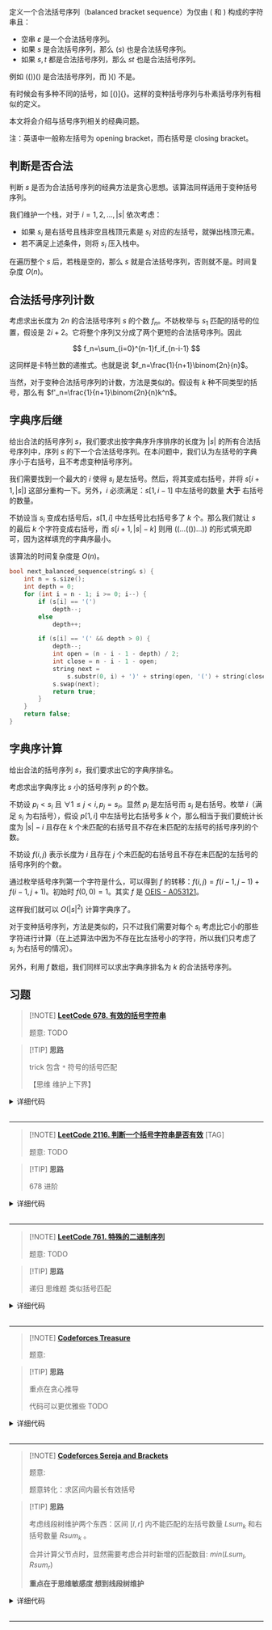 

定义一个合法括号序列（balanced bracket sequence）为仅由 $($ 和 $)$ 构成的字符串且：

- 空串 $\varepsilon$ 是一个合法括号序列。
- 如果 $s$ 是合法括号序列，那么 $(s)$ 也是合法括号序列。
- 如果 $s,t$ 都是合法括号序列，那么 $st$ 也是合法括号序列。

例如 $(())()$ 是合法括号序列，而 $)()$ 不是。

有时候会有多种不同的括号，如 $[()]\{\}$。这样的变种括号序列与朴素括号序列有相似的定义。

本文将会介绍与括号序列相关的经典问题。

注：英语中一般称左括号为 opening bracket，而右括号是 closing bracket。

## 判断是否合法

判断 $s$ 是否为合法括号序列的经典方法是贪心思想。该算法同样适用于变种括号序列。

我们维护一个栈，对于 $i=1,2,\ldots,|s|$ 依次考虑：

- 如果 $s_i$ 是右括号且栈非空且栈顶元素是 $s_i$ 对应的左括号，就弹出栈顶元素。
- 若不满足上述条件，则将 $s_i$ 压入栈中。

在遍历整个 $s$ 后，若栈是空的，那么 $s$ 就是合法括号序列，否则就不是。时间复杂度 $O(n)$。

## 合法括号序列计数

考虑求出长度为 $2n$ 的合法括号序列 $s$ 的个数 $f_n$。不妨枚举与 $s_1$ 匹配的括号的位置，假设是 $2i+2$。它将整个序列又分成了两个更短的合法括号序列。因此

$$
f_n=\sum_{i=0}^{n-1}f_if_{n-i-1}
$$

这同样是卡特兰数的递推式。也就是说 $f_n=\frac{1}{n+1}\binom{2n}{n}$。

当然，对于变种合法括号序列的计数，方法是类似的。假设有 $k$ 种不同类型的括号，那么有 $f'_n=\frac{1}{n+1}\binom{2n}{n}k^n$。

## 字典序后继

给出合法的括号序列 $s$，我们要求出按字典序升序排序的长度为 $|s|$ 的所有合法括号序列中，序列 $s$ 的下一个合法括号序列。在本问题中，我们认为左括号的字典序小于右括号，且不考虑变种括号序列。

我们需要找到一个最大的 $i$ 使得 $s_i$ 是左括号。然后，将其变成右括号，并将 $s[i+1,|s|]$ 这部分重构一下。另外，$i$ 必须满足：$s[1,i-1]$ 中左括号的数量 **大于** 右括号的数量。

不妨设当 $s_i$ 变成右括号后，$s[1,i]$ 中左括号比右括号多了 $k$ 个。那么我们就让 $s$ 的最后 $k$ 个字符变成右括号，而 $s[i+1,|s|-k]$ 则用 $((\dots(())\dots))$ 的形式填充即可，因为这样填充的字典序最小。

该算法的时间复杂度是 $O(n)$。


```cpp
bool next_balanced_sequence(string& s) {
    int n = s.size();
    int depth = 0;
    for (int i = n - 1; i >= 0; i--) {
        if (s[i] == '(')
            depth--;
        else
            depth++;

        if (s[i] == '(' && depth > 0) {
            depth--;
            int open = (n - i - 1 - depth) / 2;
            int close = n - i - 1 - open;
            string next =
                s.substr(0, i) + ')' + string(open, '(') + string(close, ')');
            s.swap(next);
            return true;
        }
    }
    return false;
}
```

## 字典序计算

给出合法的括号序列 $s$，我们要求出它的字典序排名。

考虑求出字典序比 $s$ 小的括号序列 $p$ 的个数。

不妨设 $p_i<s_i$ 且 $\forall 1\le j<i,p_j=s_i$。显然 $p_i$ 是左括号而 $s_i$ 是右括号。枚举 $i$（满足 $s_i$ 为右括号），假设 $p[1,i]$ 中左括号比右括号多 $k$ 个，那么相当于我们要统计长度为 $|s|-i$ 且存在 $k$ 个未匹配的右括号且不存在未匹配的左括号的括号序列的个数。

不妨设 $f(i,j)$ 表示长度为 $i$ 且存在 $j$ 个未匹配的右括号且不存在未匹配的左括号的括号序列的个数。

通过枚举括号序列第一个字符是什么，可以得到 $f$ 的转移：$f(i,j) = f(i-1,j-1)+f(i-1,j+1)$。初始时 $f(0,0)=1$。其实 $f$ 是 [OEIS - A053121](http://oeis.org/A053121)。

这样我们就可以 $O(|s|^2)$ 计算字典序了。

对于变种括号序列，方法是类似的，只不过我们需要对每个 $s_i$ 考虑比它小的那些字符进行计算（在上述算法中因为不存在比左括号小的字符，所以我们只考虑了 $s_i$ 为右括号的情况）。

另外，利用 $f$ 数组，我们同样可以求出字典序排名为 $k$ 的合法括号序列。


## 习题

> [!NOTE] **[LeetCode 678. 有效的括号字符串](https://leetcode-cn.com/problems/valid-parenthesis-string/)**
> 
> 题意: TODO

> [!TIP] **思路**
> 
> trick 包含 `*` 符号的括号匹配
> 
> 【思维 维护上下界】

<details>
<summary>详细代码</summary>
<!-- tabs:start -->

##### **C++**

```cpp
class Solution {
public:
    bool checkValidString(string s) {
        // 栈存的都是左括号 所以本质上只用常量存左括号数量即可
        // * 考虑其影响左括号数量的范围
        // low high 存左括号数量范围
        int low = 0, high = 0;
        for (auto c : s) {
            if (c == '(')
                ++ low , ++ high ;
            else if (c == ')')
                -- low , -- high ;
            else
                -- low , ++ high ;
            low = max(low, 0);
            if (low > high)
                return false;
        }
        return !low;
    }
};
```

##### **Python**

```python

```

<!-- tabs:end -->
</details>

<br>

* * *

> [!NOTE] **[LeetCode 2116. 判断一个括号字符串是否有效](https://leetcode-cn.com/problems/check-if-a-parentheses-string-can-be-valid/)** [TAG]
> 
> 题意: TODO

> [!TIP] **思路**
> 
> 678 进阶

<details>
<summary>详细代码</summary>
<!-- tabs:start -->

##### **C++**

```cpp
class Solution {
 public:
     bool canBeValid(string s, string locked) {
         int n = s.size();
         for (int i = 0; i < n; ++ i )
             if (locked[i] == '0')
                 s[i] = '*';
         
         int low = 0, high = 0;
         for (auto c : s) {
             if (c == '(')
                 low ++ , high ++ ;
             else if (c == ')')
                 low -- , high -- ;
             else
                 low -- , high ++ ;
             low = max(low, 0);
             if (low > high)
                 return false;
         }
         return !low && n % 2 == 0;
     }
 };
```

##### **Python**

```python

```

<!-- tabs:end -->
</details>

<br>

* * *


> [!NOTE] **[LeetCode 761. 特殊的二进制序列](https://leetcode-cn.com/problems/special-binary-string/)**
> 
> 题意: TODO

> [!TIP] **思路**
> 
> 递归 思维题 类似括号匹配

<details>
<summary>详细代码</summary>
<!-- tabs:start -->

##### **C++**

```cpp
class Solution {
public:
    string makeLargestSpecial(string S) {
        if (S.size() <= 2)
            return S;

        vector<string> q;
        string s;
        int cnt = 0;
        for (auto c : S) {
            s.push_back(c);
            if (c == '1')
                cnt ++ ;
            else {
                cnt -- ;
                if (cnt == 0) {
                    q.push_back('1' + makeLargestSpecial(s.substr(1, s.size() - 2)) + '0');
                    s.clear();
                }
            }
        }
        sort(q.begin(), q.end(), [](string & a, string & b) {
            return a + b > b + a;
        });
        string res;
        for (auto s : q)
            res += s;
        return res;
    }
};
```

##### **Python**

```python

```

<!-- tabs:end -->
</details>

<br>

* * *

> [!NOTE] **[Codeforces Treasure](http://codeforces.com/problemset/problem/494/A)**
> 
> 题意: 

> [!TIP] **思路**
> 
> 重点在贪心推导
> 
> 代码可以更优雅些 TODO

<details>
<summary>详细代码</summary>
<!-- tabs:start -->

##### **C++**

```cpp
// Problem: A. Treasure
// Contest: Codeforces - Codeforces Round #282 (Div. 1)
// URL: https://codeforces.com/problemset/problem/494/A
// Memory Limit: 256 MB
// Time Limit: 2000 ms

#include <bits/stdc++.h>
using namespace std;

int main() {
    string s;
    cin >> s;

    vector<int> xs;
    int l = 0;
    for (auto c : s)
        if (c == ')' || c == '#') {
            if (l)
                l--;
            else {
                cout << -1 << endl;
                return 0;
            }
            if (c == '#')
                xs.push_back(1);
        } else if (c == '(')
            l++;

    if (l) {
        if (xs.empty()) {
            cout << -1 << endl;
            return 0;
        } else {
            xs.back() += l;
        }
    }

    l = 0;
    int p = 0;
    string t;
    for (auto c : s)
        if (c == ')') {
            if (l)
                l--;
            else {
                cout << -1 << endl;
                return 0;
            }
        } else if (c == '#') {
            int cnt = xs[p++];
            while (cnt && l)
                l--, cnt--;
            if (cnt) {
                cout << -1 << endl;
                return 0;
            }
        } else
            l++;
    if (l) {
        cout << -1 << endl;
        return 0;
    }

    for (auto x : xs)
        cout << x << endl;

    return 0;
}
```

##### **Python**

```python

```

<!-- tabs:end -->
</details>

<br>

* * *

> [!NOTE] **[Codeforces Sereja and Brackets](http://codeforces.com/problemset/problem/380/C)**
> 
> 题意: 
> 
> 题意转化：求区间内最长有效括号

> [!TIP] **思路**
> 
> 考虑线段树维护两个东西：区间 $[l,r]$ 内不能匹配的左括号数量 $Lsum_k$ 和右括号数量 $Rsum_k$ 。
> 
> 合并计算父节点时，显然需要考虑合并时新增的匹配数目: $min(Lsum_l, Rsum_r)$
> 
> **重点在于思维敏感度 想到线段树维护**

<details>
<summary>详细代码</summary>
<!-- tabs:start -->

##### **C++**

```cpp
// Problem: C. Sereja and Brackets
// Contest: Codeforces - Codeforces Round #223 (Div. 1)
// URL: https://codeforces.com/problemset/problem/380/C
// Memory Limit: 256 MB
// Time Limit: 1000 ms

#include <bits/stdc++.h>
using namespace std;

const static int N = 1e6 + 10, M = N << 2;

struct Node {
    int l, r;
    int l_sum, r_sum;  // 区间内未匹配的左/右括号的数量和
} tr[M];

int n, m;
char s[N];

void pushup(Node& u, Node& l, Node& r) {
    int minus = min(l.l_sum, r.r_sum);  // 整段可以匹配的数量
    u.l_sum = l.l_sum + r.l_sum - minus;
    u.r_sum = l.r_sum + r.r_sum - minus;
}

void pushup(int u) {
    int l = u << 1, r = u << 1 | 1;
    pushup(tr[u], tr[l], tr[r]);
}

void build(int u, int l, int r) {
    if (l == r) {
        tr[u] = {l, r};
        if (s[l] == '(')
            tr[u].l_sum = 1;
        else
            tr[u].r_sum = 1;
    } else {
        tr[u] = {l, r, 0, 0};
        int mid = l + r >> 1;
        build(u << 1, l, mid), build(u << 1 | 1, mid + 1, r);
        pushup(u);
    }
}

Node query(int u, int l, int r) {
    if (l <= tr[u].l && r >= tr[u].r)
        return tr[u];
    else {
        int mid = tr[u].l + tr[u].r >> 1;
        if (r <= mid)
            return query(u << 1, l, r);
        if (l > mid)
            return query(u << 1 | 1, l, r);
        auto nl = query(u << 1, l, r);
        auto nr = query(u << 1 | 1, l, r);
        Node ret;
        pushup(ret, nl, nr);
        return ret;
    }
}

int main() {
    cin >> s + 1;
    n = strlen(s + 1);

    build(1, 1, n);

    cin >> m;
    while (m--) {
        int l, r;
        cin >> l >> r;
        auto t = query(1, l, r);
        cout << r - l + 1 - (t.l_sum + t.r_sum) << endl;
    }

    return 0;
}
```

##### **Python**

```python

```

<!-- tabs:end -->
</details>

<br>

* * *
